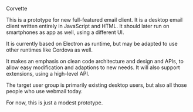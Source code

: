 Corvette

This is a prototype for new full-featured email client.
It is a desktop email client written entirely in JavaScript and HTML.
It should later run on smartphones as app as well, using a different UI.

It is currently based on Electron as runtime, but may be adapted to use
other runtimes like Cordova as well.

It makes an emphasis on clean code architecture and design and APIs,
to allow easy modification and adaptions to new needs.
It will also support extensions, using a high-level API.

The target user group is primarily existing desktop users, but also
all those people who use webmail today.

For now, this is just a modest prototype.
